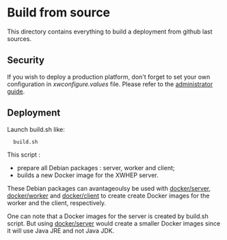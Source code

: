 Build from source
=================

This directory contains everything to build a deployment from github last sources.

## Security
If you wish to deploy a production platform, don't forget to set your own configuration in _xwconfigure.values_ file.
Please refer to the [administrator guide](../../doc/xwhep-admin-guide.odt).

## Deployment

Launch build.sh like:
```
  build.sh
```

This script :
- prepare all Debian packages : server, worker and client;
- builds a new Docker image for the XWHEP server.

These Debian packages can avantageoulsy be used with [docker/server](../server), [docker/worker](../worker) and [docker/client](../client) to
create create Docker images for the worker and the client, respectively.

One can note that a Docker images for the server is created by build.sh script.
But using [docker/server](../server) would create a smaller Docker images since it will use Java JRE and not Java JDK.
